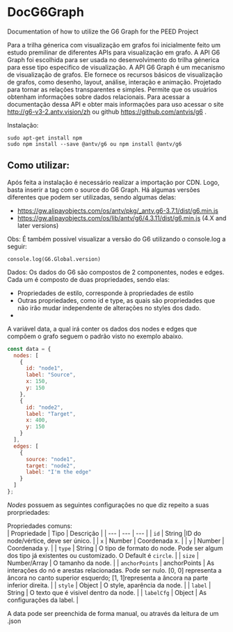 # DocG6Graph
Documentation of how to utilize the G6 Graph for the PEED Project

Para a trilha génerica com visualização em grafos foi inicialmente feito um estudo premilinar de diferentes APIs para visualização em grafo. A API G6 Graph foi escolhida para ser usada no desenvolvimento do trilha génerica para esse tipo especifico de visualização. A API G6 Graph é um mecanismo de visualização de grafos. Ele fornece os recursos básicos de visualização de grafos, como desenho, layout, análise, interação e animação. Projetado para tornar as relações transparentes e simples. Permite que os usuários obtenham informações sobre dados relacionais. Para acessar a documentação dessa API e obter mais informações para uso acessar o site http://g6-v3-2.antv.vision/zh ou github https://github.com/antvis/g6 .

Instalação:
```
sudo apt-get install npm
sudo npm install --save @antv/g6 ou npm install @antv/g6
```
## Como utilizar:
Após feita a instalação é necessário realizar a importação por CDN. Logo, basta inserir a tag <script></script> com o source do G6 Graph. Há algumas versões diferentes que podem ser utilizadas, sendo algumas delas: 
  - https://gw.alipayobjects.com/os/antv/pkg/_antv.g6-3.7.1/dist/g6.min.js
  - https://gw.alipayobjects.com/os/lib/antv/g6/4.3.11/dist/g6.min.js (4.X and later versions)

Obs: É também possivel visualizar a versão do G6 utilizando o console.log a seguir: 
```
console.log(G6.Global.version)
```
Dados:
Os dados do G6 são compostos de 2 componentes, nodes e edges. Cada um é composto de duas propriedades, sendo elas:
  - Propriedades de estilo, corresponde à propriedades de estilo
  - Outras propriedades, como id e type, as quais são propriedades que não irão mudar independente de alterações no styles dos dado.
  - 
A variável data, a qual irá conter os dados dos nodes e edges que compõem o grafo seguem o padrão visto no exemplo abaixo.
```javascript
const data = {
  nodes: [
    {
      id: "node1",
      label: "Source",
      x: 150,
      y: 150
    },
    {
      id: "node2",
      label: "Target",
      x: 400,
      y: 150
    }
  ],
  edges: [
    {
      source: "node1",
      target: "node2",
      label: "I'm the edge"
    }
  ]
};
```

*Nodes* possuem as seguintes configurações no que diz repeito a suas prorpriedades:

Propriedades comuns:             
| Propriedade | Tipo | Descrição |
| --- | --- | --- |
| `id` | String |ID do node/vértice, deve ser único. |
| `x` | Number | Coordenada x. |
| `y` | Number | Coordenada y. |
| `type` | String | O tipo de formato do node. Pode ser algum dos tipo já existentes ou customizado. O Default é `circle`. |
| `size` | Number/Array | O tamanho da node. |
| `anchorPoints` | anchorPoints | As interações do nó e arestas relacionadas. Pode ser nulo. [0, 0] representa a âncora no canto superior esquerdo; [1, 1]representa a âncora na parte inferior direita. |
| `style` | Object | O style, aparência da node. |
| `label` | String | O texto que é visivel dentro da node. |
| `labelCfg` | Object | As configurações da label. |

A data pode ser preenchida de forma manual, ou através da leitura de um .json






